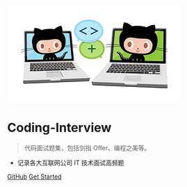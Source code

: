 ![logo](img/icon.png)

# Coding-Interview

> 代码面试题集，包括剑指 Offer、编程之美等。

* 记录各大互联网公司 IT 技术面试高频题

[GitHub](https://github.com/doocs/coding-interview/)
[Get Started](#coding-interviews)